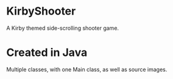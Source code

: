 # KirbyShooter
A Kirby themed side-scrolling shooter game. 

# Created in Java
Multiple classes, with one Main class, as well as source images.
